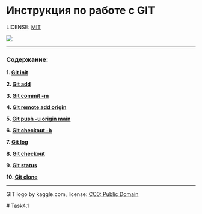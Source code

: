 # Инструкция по работе с GIT

LICENSE: [MIT](license.md)

![](./img/)


----

### Содержание:

**1. [Git init](/init.md)**

**2. [Git add](./add.md)**

**3. [Git commit -m](commit%20-m.md)**

**4. [Git remote add origin](git%20remote%20add%20origin.md)**

**5. [Git push -u origin main](git%20push%20-u%20.md)**


**6. [Git checkout -b ](git%20checkout.md)**

**7. [Git log](git%20log.md)**

**8. [Git checkout](git%20checkout.md)**

**9. [Git status](git%20status.md)**

**10. [Git clone](git%20clone.md)**



----

GIT logo by kaggle.com, license: [CC0: Public Domain](https://www.kaggle.com/datasets/jaimevalero/github-stared-repos-with-photos)

#   T a s k 4 . 1 
 
 